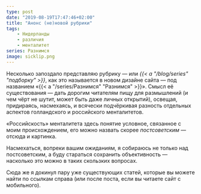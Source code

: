 ```yaml
---
type: post
date: "2019-08-19T17:47:46+02:00"
title: "Анонс (не)новой рубрики"
tags:
    - Нидерланды
    - различия
    - менталитет
series: Разнимся
image: sicklip.png
---
```


Несколько запоздало представляю рубрику — или *{{< a "/blog/series" "подборку" >}}*, как это называется в новом дизайне сайта — под названием «{{< a "/series/Разнимся" "Разнимся" >}}». Смысл её существования — дать дорогим читателям пищу для размышлений (и чем чёрт не шутит, может быть даже личных открытий), освещая, придираясь, насмехаясь, и всячески подчёркивая разность отдельных аспектов голландского и российского менталитетов.

«Российскость» менталитета здесь понятие условное, связанное с моим происхождением, его можно назвать скорее *постсоветским* — отсюда и картинка.

<!--more-->

Насмехаться, вопреки вашим ожиданиям, я собираюсь не только над постсоветским, а буду стараться сохранить объективность — насколько это можно в таких скользких вопросах.

Сюда же я докинул пару уже существующих статей, которые вы можете найти по ссылкам справа (или после поста, если вы читаете сайт с мобильного).
